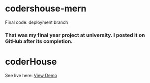 # codershouse-mern

Final code: deployment branch
### That was my final year project at university. I posted it on GitHub after its completion.
# coderHouse
See live here: <a href="https://ultralord.me/">View Demo</a>
